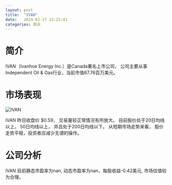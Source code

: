 ```yaml
---
layout: post
title:  "IVAN"
date:   2014-02-17 12:21:41
categories: 观点
---
```


# 简介
IVAN（Ivanhoe Energy Inc.）是Canada著名上市公司，
公司主要从事Independent Oil & Gas行业，当前市值67.76百万美元。

# 市场表现

![IVAN](http://finviz.com/chart.ashx?t=IVAN&ty=c&ta=1&p=d&s=l)

IVAN 昨日收盘价 $0.59，
交易量较正常情况有所放大。
目前股价处于20日均线以上，
50日均线以上，
并且处于200日均线以下。
从短期市场走势来看，
股价走势平稳，投资者应减少无谓的操作。

# 公司分析
IVAN 目前静态市盈率为nan, 动态市盈率为nan，每股收益-0.42美元,
市场估值较为合理。
